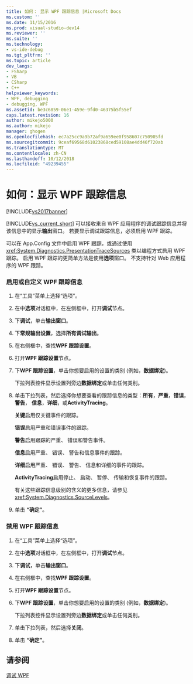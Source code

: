 ```yaml
---
title: 如何： 显示 WPF 跟踪信息 |Microsoft Docs
ms.custom: ''
ms.date: 11/15/2016
ms.prod: visual-studio-dev14
ms.reviewer: ''
ms.suite: ''
ms.technology:
- vs-ide-debug
ms.tgt_pltfrm: ''
ms.topic: article
dev_langs:
- FSharp
- VB
- CSharp
- C++
helpviewer_keywords:
- WPF, debugging
- debugging, WPF
ms.assetid: be3c6859-06e1-459e-9fd0-46375b5f55ef
caps.latest.revision: 16
author: mikejo5000
ms.author: mikejo
manager: ghogen
ms.openlocfilehash: ec7a25cc9a9b72af9a659ee0f958607c750905fd
ms.sourcegitcommit: 9ceaf69568d61023868ced59108ae4dd46f720ab
ms.translationtype: MT
ms.contentlocale: zh-CN
ms.lasthandoff: 10/12/2018
ms.locfileid: "49239455"
---
```

# <a name="how-to-display-wpf-trace-information"></a>如何：显示 WPF 跟踪信息
[!INCLUDE[vs2017banner](../includes/vs2017banner.md)]

[!INCLUDE[vs_current_short](../includes/vs-current-short-md.md)] 可以接收来自 WPF 应用程序的调试跟踪信息并将该信息中的显示**输出**窗口。 若要显示调试跟踪信息，必须启用 WPF 跟踪。  
  
 可以在 App.Config 文件中启用 WPF 跟踪，或通过使用 <xref:System.Diagnostics.PresentationTraceSources> 类以编程方式启用 WPF 跟踪。 启用 WPF 跟踪的更简单方法是使用**选项**窗口。 不支持针对 Web 应用程序的 WPF 跟踪。  
  
### <a name="to-enable-or-customize-wpf-trace-information"></a>启用或自定义 WPF 跟踪信息  
  
1.  在“工具”菜单上选择“选项”。  
  
2.  在中**选项**对话框中，在左侧框中，打开**调试**节点。  
  
3.  下**调试**，单击**输出窗口**。  
  
4.  下**常规输出设置**，选择**所有调试输出**。  
  
5.  在右侧框中，查找**WPF 跟踪设置**。  
  
6.  打开**WPF 跟踪设置**节点。  
  
7.  下**WPF 跟踪设置**，单击你想要启用的设置的类别 (例如，**数据绑定**)。  
  
     下拉列表控件显示设置列旁边**数据绑定**或单击任何类别。  
  
8.  单击下拉列表，然后选择你想要查看的跟踪信息的类型：**所有**，**严重**，**错误**，**警告**， **信息**，**详细**，或**ActivityTracing**。  
  
     **关键**启用仅关键事件的跟踪。  
  
     **错误**启用严重和错误事件的跟踪。  
  
     **警告**启用跟踪的严重、 错误和警告事件。  
  
     **信息**启用严重、 错误、 警告和信息事件的跟踪。  
  
     **详细**启用严重、 错误、 警告、 信息和详细的事件的跟踪。  
  
     **ActivityTracing**启用停止、 启动、 暂停、 传输和恢复事件的跟踪。  
  
     有关这些跟踪信息级别的含义的更多信息，请参见 <xref:System.Diagnostics.SourceLevels>。  
  
9. 单击 **“确定”**。  
  
### <a name="to-disable-wpf-trace-information"></a>禁用 WPF 跟踪信息  
  
1.  在“工具”菜单上选择“选项”。  
  
2.  在中**选项**对话框中，在左侧框中，打开**调试**节点。  
  
3.  下**调试**，单击**输出窗口**。  
  
4.  在右侧框中，查找**WPF 跟踪设置**。  
  
5.  打开**WPF 跟踪设置**节点。  
  
6.  下**WPF 跟踪设置**，单击你想要启用的设置的类别 (例如，**数据绑定**)。  
  
     下拉列表控件显示设置列旁边**数据绑定**或单击任何类别。  
  
7.  单击下拉列表，然后选择**关闭**。  
  
8.  单击 **“确定”**。  
  
## <a name="see-also"></a>请参阅  
 [调试 WPF](../debugger/debugging-wpf.md)



